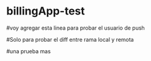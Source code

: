 # billingApp-test

#voy agregar esta linea para probar el usuario de push


#Solo para probar el diff entre rama local y remota

#una prueba mas
